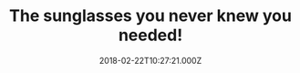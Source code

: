 ---
campaign-uuid: "c-3dc5189c-bbde-466b-8a80-da5669e7543a"
type: "Preview"
category: "Offer"
date: "2018-02-22T10:27:21.000Z"
end-date: "2018-05-31T09:00:00.000Z"
disable-form: false
is_promoted: false
has_entry_page: false
title: "The sunglasses you never knew you needed!"
competition-description: "See what you've been missing… and with the new Jawbreaker\
  \ sunglasses from Oakley you can! \r\nIf you were looking for the perfect match,\
  \ Oakley is a superb option. Available in different colours, numerous lens options\
  \ and an innovative Switchlock interchangeable lens system this new range will make\
  \ you stand out! If you want great optical quality… Oakley is hard to beat! <p>Think\
  \ no more and get them now!</p>"
banner-img: "https://assets.expresslyapp.com/asset-1f7944fb-1ddf-46fc-9d13-43f5e0d4d144.jpg"
logo-left-href: "http://uk.oakley.com"
logo-left-image: "https://assets.expresslyapp.com/asset-bc34b739-db19-4559-ad7d-43d9d417ad45.jpg"
logo-left-title: "Oakley"
has-winner: false
---